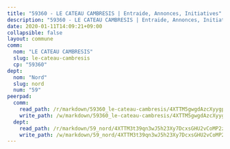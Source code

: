 ```yaml
---
title: "59360 - LE CATEAU CAMBRESIS | Entraide, Annonces, Initiatives"
description: "59360 - LE CATEAU CAMBRESIS | Entraide, Annonces, Initiatives"
date: 2020-01-11T14:09:21+09:00
collapsible: false
layout: commune
comm:
  nom: "LE CATEAU CAMBRESIS"
  slug: le-cateau-cambresis
  cp: "59360"
dept:
  nom: "Nord"
  slug: nord
  num: "59"
peerpad:
  comm:
    read_path: /r/markdown/59360_le-cateau-cambresis/4XTTM5gwgdAzcXyygpiNUFcwTD6uMd1QzXPXHsZZTkUS6VLFr
    write_path: /w/markdown/59360_le-cateau-cambresis/4XTTM5gwgdAzcXyygpiNUFcwTD6uMd1QzXPXHsZZTkUS6VLFr-K3TgU2jqcUNE2LfP3GQSViRfvDSEeiuTbh8F8UeWG1MPYNyp4n77wi6YLTxyA77sGTdzJRVgPZARPKBLAZnNkuFzDazStkpVPs18B2jM4RLDRFktjXuBxtXGyMm7AkSBAtzTRQAL
  dept:
    read_path: /r/markdown/59_nord/4XTTM3t39qn3wJ5h23Xy7DcxsGHU2vCoMP2z3iS4TUn3TrtdJ
    write_path: /w/markdown/59_nord/4XTTM3t39qn3wJ5h23Xy7DcxsGHU2vCoMP2z3iS4TUn3TrtdJ-K3TgTuZGkuZqXfr6fpmH7pGsMT6ndvZQMyRDze5QBt7XScLWHoBi246kLoDKpTH2Yo4f3AFSSJqGc2ozvNww7qPLqsDjpvahxCbQ6F5znbfjp6kVgaDcTYc9LyhwSfYuCevnvZUQ
---
```


